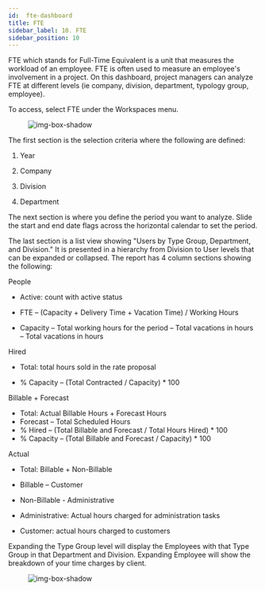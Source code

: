 ```yaml
---
id:  fte-dashboard
title: FTE
sidebar_label: 10. FTE
sidebar_position: 10
---
```


FTE which stands for Full-Time Equivalent is a unit that measures the workload of an employee. FTE is often used to measure an employee's involvement in a project. On this dashboard, project managers can analyze FTE at different levels (ie company, division, department, typology group, employee).

To access, select FTE under the Workspaces menu.

<figure>

![img-box-shadow](/img/university/dashboards/fte-dashboard/university-fte-1.png)
<figcaption></figcaption>
</figure> 

The first section is the selection criteria where the following are defined:

1. Year

2. Company

3. Division

4. Department

The next section is where you define the period you want to analyze. Slide the start and end date flags across the horizontal calendar to set the period.

The last section is a list view showing "Users by Type Group, Department, and Division." It is presented in a hierarchy from Division to User levels that can be expanded or collapsed. The report has 4 column sections showing the following:

People

- Active: count with active status

- FTE – (Capacity + Delivery Time + Vacation Time) / Working Hours

- Capacity – Total working hours for the period – Total vacations in hours – Total vacations in hours

Hired

- Total: total hours sold in the rate proposal

- % Capacity – (Total Contracted / Capacity) * 100

Billable + Forecast

- Total: Actual Billable Hours + Forecast Hours
- Forecast – Total Scheduled Hours
- % Hired – (Total Billable and Forecast / Total Hours Hired) * 100
- % Capacity – (Total Billable and Forecast / Capacity) * 100

Actual

- Total: Billable + Non-Billable

- Billable – Customer

- Non-Billable - Administrative

- Administrative: Actual hours charged for administration tasks

- Customer: actual hours charged to customers

Expanding the Type Group level will display the Employees with that Type Group in that Department and Division. Expanding Employee will show the breakdown of your time charges by client.

<figure>

![img-box-shadow](/img/university/dashboards/fte-dashboard/university-fte-2.png)
<figcaption></figcaption>
</figure>

